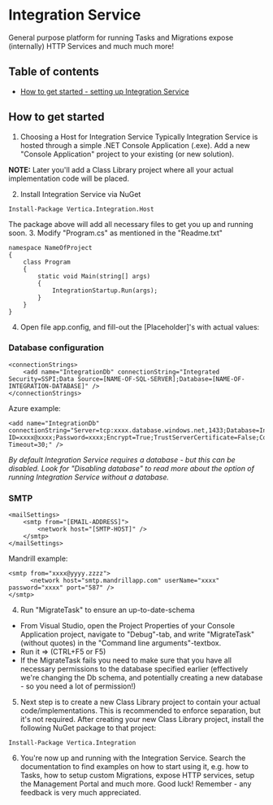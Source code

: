 # Integration Service
General purpose platform for running Tasks and Migrations expose (internally) HTTP Services and much much more!

## Table of contents
 - [How to get started - setting up Integration Service](#how-to-get-started)

## How to get started

1. Choosing a Host for Integration Service
Typically Integration Service is hosted through a simple .NET Console Application (.exe). Add a new "Console Application" project to your existing (or new solution). 

  **NOTE:** Later you'll add a Class Library project where all your actual implementation code will be placed.

2. Install Integration Service via NuGet
  ```
  Install-Package Vertica.Integration.Host
  ```
  The package above will add all necessary files to get you up and running soon.
3. Modify "Program.cs" as mentioned in the "Readme.txt"
  ```
  namespace NameOfProject
  {
      class Program
      {
          static void Main(string[] args)
          {
              IntegrationStartup.Run(args);
          }
      }
  }
 
  ```
4. Open file app.config, and fill-out the [Placeholder]'s with actual values:
 
  ### Database configuration
  ```
  <connectionStrings>
      <add name="IntegrationDb" connectionString="Integrated Security=SSPI;Data Source=[NAME-OF-SQL-SERVER];Database=[NAME-OF-INTEGRATION-DATABASE]" />
  </connectionStrings>  
  ```

  Azure example:
  ```
  <add name="IntegrationDb" connectionString="Server=tcp:xxxx.database.windows.net,1433;Database=IntegrationDb;User ID=xxxx@xxxx;Password=xxxx;Encrypt=True;TrustServerCertificate=False;Connection Timeout=30;" />
  ```  

  *By default Integration Service requires a database - but this can be disabled. Look for "Disabling database" to read more about the option of running Integration Service without a database.*
  
  ### SMTP
  ```
  <mailSettings>
      <smtp from="[EMAIL-ADDRESS]">
          <network host="[SMTP-HOST]" />
      </smtp>
  </mailSettings>
  ```
  
  Mandrill example:
  ```
  <smtp from="xxxx@yyyy.zzzz">
        <network host="smtp.mandrillapp.com" userName="xxxx" password="xxxx" port="587" />
  </smtp>
  ```    

4. Run "MigrateTask" to ensure an up-to-date-schema
 - From Visual Studio, open the Project Properties of your Console Application project, navigate to "Debug"-tab, and write "MigrateTask" (without quotes) in the "Command line arguments"-textbox.
 - Run it => (CTRL+F5 or F5)
 - If the MigrateTask fails you need to make sure that you have all necessary permissions to the database specified earlier (effectively we're changing the Db schema, and potentially creating a new database - so you need a lot of permission!)

5. Next step is to create a new Class Library project to contain your actual code/implementations. This is recommended to enforce separation, but it's not required. After creating your new Class Library project, install the following NuGet package to that project:
  ```
  Install-Package Vertica.Integration
  ```
6. You're now up and running with the Integration Service. Search the documentation to find examples on how to start using it, e.g. how to Tasks, how to setup custom Migrations, expose HTTP services, setup the Management Portal and much more. Good luck! Remember - any feedback is very much appreciated.

